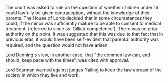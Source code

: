 The court was asked to rule on the question of whether children under 16 could lawfully be given contraception, without the knowledge of their parents. The House of Lords decided that in some circumstances they could, if the minor was sufficiently mature to be able to consent to medical treatment, (referred to since as 'Gillick competence'). There was no prior authority on the point. It was suggested that this was due to that fact that in previous eras, it would have been self-evident that parental authority was required, and the question would not have arisen.

Lord Denning's view, in another case, that "the common law can, and should, keep pace with the times", was cited with approval.

Lord Scarman warned against judges 'failing to keep the law abreast of the society in which they live and work'.